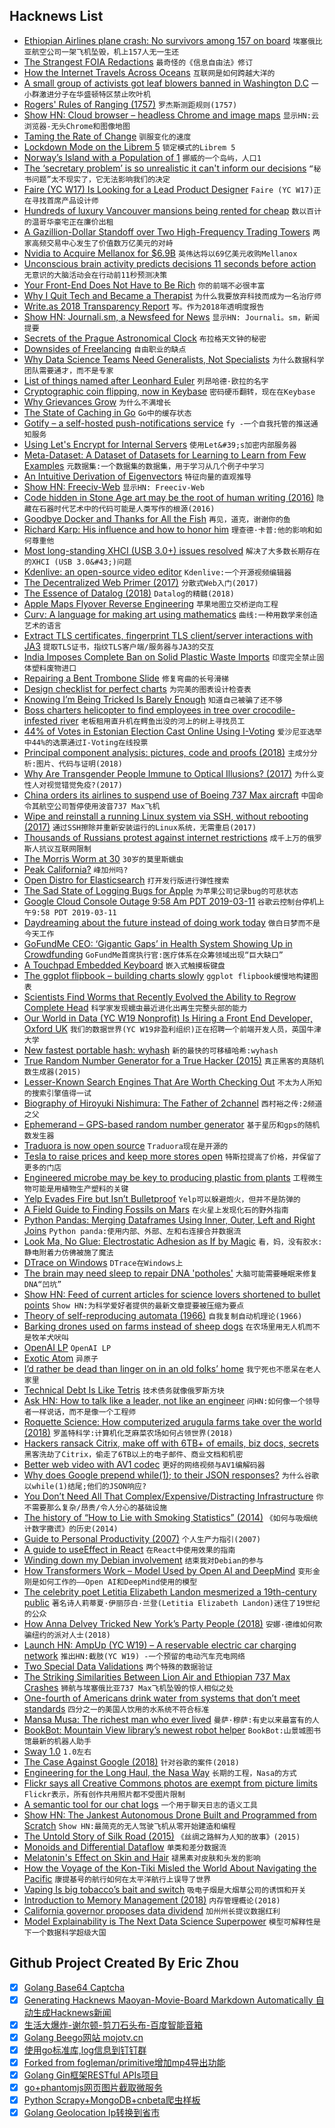 ## Hacknews List


- [Ethiopian Airlines plane crash: No survivors among 157 on board](https://www.aljazeera.com/news/2019/03/ethiopian-airlines-flight-nairobi-crashes-deaths-reported-190310082515738.html)  `埃塞俄比亚航空公司一架飞机坠毁，机上157人无一生还`
- [The Strangest FOIA Redactions](https://boingboing.net/2019/03/10/redacted.html)  `最奇怪的《信息自由法》修订`
- [How the Internet Travels Across Oceans](https://www.nytimes.com/interactive/2019/03/10/technology/internet-cables-oceans.html)  `互联网是如何跨越大洋的`
- [A small group of activists got leaf blowers banned in Washington D.C](https://www.theatlantic.com/magazine/archive/2019/04/james-fallows-leaf-blower-ban/583210/)  `一小群激进分子在华盛顿特区禁止吹叶机`
- [Rogers&#39; Rules of Ranging (1757)](http://wesclark.com/jw/rogers_r.html)  `罗杰斯测距规则(1757)`
- [Show HN: Cloud browser – headless Chrome and image maps](https://cloudbrowser.website/)  `显示HN:云浏览器-无头Chrome和图像地图`
- [Taming the Rate of Change](https://m.subbu.org/taming-the-rate-of-change-439e3dccbb5d)  `驯服变化的速度`
- [Lockdown Mode on the Librem 5](https://puri.sm/posts/lockdown-mode-on-the-librem-5-beyond-hardware-kill-switches/)  `锁定模式的Librem 5`
- [Norway’s Island with a Population of 1](http://www.bbc.com/travel/gallery/20190308-norways-wild-isle-population-of-1)  `挪威的一个岛屿，人口1`
- [The ‘secretary problem’ is so unrealistic it can&#39;t inform our decisions](https://medium.com/@robertwiblin/the-secretary-problem-is-too-bad-a-match-for-real-life-to-usefully-inform-our-decisions-so-1cd29ae01024)  `“秘书问题”太不现实了，它无法影响我们的决定`
- [Faire (YC W17) Is Looking for a Lead Product Designer](https://boards.greenhouse.io/indigofair/jobs/4074505002?gh_jid=4074505002)  `Faire (YC W17)正在寻找首席产品设计师`
- [Hundreds of luxury Vancouver mansions being rented for cheap](https://www.ctvnews.ca/canada/why-are-hundreds-of-luxury-vancouver-mansions-being-rented-for-cheap-1.4329800#_gus&amp;_gucid=&amp;_gup=twitter&amp;_gsc=av92XSY)  `数以百计的温哥华豪宅正在廉价出租`
- [A Gazillion-Dollar Standoff over Two High-Frequency Trading Towers](https://www.bloombergquint.com/bq-blue-exclusive/the-gazillion-dollar-standoff-over-two-high-frequency-trading-towers)  `两家高频交易中心发生了价值数万亿美元的对峙`
- [Nvidia to Acquire Mellanox for $6.9B](https://nvidianews.nvidia.com/news/nvidia-to-acquire-mellanox-for-6-9-billion)  `英伟达将以69亿美元收购Mellanox`
- [Unconscious brain activity predicts decisions 11 seconds before action](https://qz.com/1569158/neuroscientists-read-unconscious-brain-activity-to-predict-decisions/)  `无意识的大脑活动会在行动前11秒预测决策`
- [Your Front-End Does Not Have to Be Rich](https://www.apress.com/us/blog/all-blog-posts/your-front-end-does-not-have-to-be-rich/16537718)  `你的前端不必很丰富`
- [Why I Quit Tech and Became a Therapist](http://glench.com/WhyIQuitTechAndBecameATherapist/)  `为什么我要放弃科技而成为一名治疗师`
- [Write.as 2018 Transparency Report](https://write.as/intheopen/2018-transparency-report)  `写。作为2018年透明度报告`
- [Show HN: Journali.sm, a Newsfeed for News](https://journali.sm)  `显示HN: Journali。sm，新闻提要`
- [Secrets of the Prague Astronomical Clock](https://interestingengineering.com/the-secrets-of-the-prague-astronomical-clock)  `布拉格天文钟的秘密`
- [Downsides of Freelancing](https://www.vanschneider.com/the-downsides-of-freelancing)  `自由职业的缺点`
- [Why Data Science Teams Need Generalists, Not Specialists](https://multithreaded.stitchfix.com/blog/2019/03/11/FullStackDS-Generalists/)  `为什么数据科学团队需要通才，而不是专家`
- [List of things named after Leonhard Euler](https://en.wikipedia.org/wiki/List_of_things_named_after_Leonhard_Euler)  `列昂哈德·欧拉的名字`
- [Cryptographic coin flipping, now in Keybase](https://keybase.io/blog/cryptographic-coin-flipping)  `密码硬币翻转，现在在Keybase`
- [Why Grievances Grow](https://www.overcomingbias.com/2019/03/egalitarian-complaints.html)  `为什么不满增长`
- [The State of Caching in Go](https://blog.dgraph.io/post/caching-in-go/)  `Go中的缓存状态`
- [Gotify – a self-hosted push-notifications service](https://github.com/gotify)  `fy -一个自我托管的推送通知服务`
- [Using Let&#39;s Encrypt for Internal Servers](https://blog.heckel.xyz/2018/08/05/issuing-lets-encrypt-certificates-for-65000-internal-servers/)  `使用Let&#39;s加密内部服务器`
- [Meta-Dataset: A Dataset of Datasets for Learning to Learn from Few Examples](https://arxiv.org/abs/1903.03096)  `元数据集:一个数据集的数据集，用于学习从几个例子中学习`
- [An Intuitive Derivation of Eigenvectors](https://dhruvp.netlify.com/2019/02/25/eigenvectors/)  `特征向量的直观推导`
- [Show HN: Freeciv-Web](https://www.freecivweb.org)  `显示HN: Freeciv-Web`
- [Code hidden in Stone Age art may be the root of human writing (2016)](https://www.newscientist.com/article/mg23230990-700-in-search-of-the-very-first-coded-symbols/)  `隐藏在石器时代艺术中的代码可能是人类写作的根源(2016)`
- [Goodbye Docker and Thanks for All the Fish](https://technodrone.blogspot.com/2019/02/goodbye-docker-and-thanks-for-all-fish.html)  `再见，道克，谢谢你的鱼`
- [Richard Karp: His influence and how to honor him](https://blog.computationalcomplexity.org/2019/03/richard-karp-his-influence-and-how-to.html)  `理查德·卡普:他的影响和如何尊重他`
- [Most long-standing XHCI (USB 3.0&#43;) issues resolved](https://www.haiku-os.org/blog/waddlesplash/2019-03-08_most_long-standing_xhci_usb3_issues_resolved/)  `解决了大多数长期存在的XHCI (USB 3.0&#43;)问题`
- [Kdenlive: an open-source video editor](https://kdenlive.org/en/features/)  `Kdenlive:一个开源视频编辑器`
- [The Decentralized Web Primer (2017)](https://dweb-primer.ipfs.io/)  `分散式Web入门(2017)`
- [The Essence of Datalog (2018)](https://dodisturb.me/posts/2018-12-25-The-Essence-of-Datalog.html)  `Datalog的精髓(2018)`
- [Apple Maps Flyover Reverse Engineering](https://github.com/retroplasma/flyover-reverse-engineering)  `苹果地图立交桥逆向工程`
- [Curv: A language for making art using mathematics](https://github.com/doug-moen/curv)  `曲线:一种用数学来创造艺术的语言`
- [Extract TLS certificates, fingerprint TLS client/server interactions with JA3](https://twitter.com/d4_project/status/1103673911529611264)  `提取TLS证书，指纹TLS客户端/服务器与JA3的交互`
- [India Imposes Complete Ban on Solid Plastic Waste Imports](https://thewire.in/environment/india-solid-plastic-import-banned)  `印度完全禁止固体塑料废物进口`
- [Repairing a Bent Trombone Slide](http://www.oberloh.com/SPL/spl1.htm)  `修复弯曲的长号滑梯`
- [Design checklist for perfect charts](https://www.dashdevs.com/blog/design-checklist-for-the-perfect-charts/)  `为完美的图表设计检查表`
- [Knowing I’m Being Tricked Is Barely Enough](https://acesounderglass.com/2019/02/24/knowing-im-being-tricked-is-barely-enough/)  `知道自己被骗了还不够`
- [Boss charters helicopter to find employees in tree over crocodile-infested river](https://www.abc.net.au/news/2019-03-06/boss-charters-helicopter-to-rescue-two-employees-stuck-in-tree/10877412?pfmredir=sm)  `老板租用直升机在鳄鱼出没的河上的树上寻找员工`
- [44% of Votes in Estonian Election Cast Online Using I-Voting](https://www.zdnet.com/article/online-voting-now-estonia-teaches-the-world-a-lesson-in-electronic-elections/)  `爱沙尼亚选举中44%的选票通过I-Voting在线投票`
- [Principal component analysis: pictures, code and proofs (2018)](https://joellaity.com/2018/10/18/pca.html)  `主成分分析:图片、代码与证明(2018)`
- [Why Are Transgender People Immune to Optical Illusions? (2017)](https://slatestarcodex.com/2017/06/28/why-are-transgender-people-immune-to-optical-illusions/)  `为什么变性人对视觉错觉免疫?(2017)`
- [China orders its airlines to suspend use of Boeing 737 Max aircraft](https://www.reuters.com/article/us-ethiopia-airlines-china/china-orders-its-airlines-to-suspend-use-of-boeing-737-max-aircraft-media-idUSKBN1QS01Z)  `中国命令其航空公司暂停使用波音737 Max飞机`
- [Wipe and reinstall a running Linux system via SSH, without rebooting (2017)](https://github.com/marcan/takeover.sh)  `通过SSH擦除并重新安装运行的Linux系统，无需重启(2017)`
- [Thousands of Russians protest against internet restrictions](https://www.reuters.com/article/us-russia-internet-protests/thousands-of-russians-protest-against-internet-restrictions-idUSKBN1QR0HI)  `成千上万的俄罗斯人抗议互联网限制`
- [The Morris Worm at 30](https://www.bcs.org/content-hub/the-morris-worm-at-30/)  `30岁的莫里斯蠕虫`
- [Peak California?](https://medium.com/@byrnehobart/peak-california-7cf97baecaf0)  `峰加州吗?`
- [Open Distro for Elasticsearch](https://opendistro.github.io/for-elasticsearch/)  `打开发行版进行弹性搜索`
- [The Sad State of Logging Bugs for Apple](https://www.corbinstreehouse.com/blog/2019/03/the-sad-state-of-logging-bugs-for-apple/)  `为苹果公司记录bug的可悲状态`
- [Google Cloud Console Outage 9:58 Am PDT 2019-03-11](https://status.cloud.google.com/incident/developers-console/19001)  `谷歌云控制台停机上午9:58 PDT 2019-03-11`
- [Daydreaming about the future instead of doing work today](https://www.howitactuallyworks.com/archives/future_you_masturbation.html)  `做白日梦而不是今天工作`
- [GoFundMe CEO: ‘Gigantic Gaps’ in Health System Showing Up in Crowdfunding](https://khn.org/news/gofundme-ceo-gigantic-gaps-in-health-system-showing-up-in-crowdfunding/)  `GoFundMe首席执行官:医疗体系在众筹领域出现“巨大缺口”`
- [A Touchpad Embedded Keyboard](https://www.mokibo.com/)  `嵌入式触摸板键盘`
- [The ggplot flipbook – building charts slowly](https://evamaerey.github.io/ggplot_flipbook/ggplot_flipbook_xaringan.html)  `ggplot flipbook缓慢地构建图表`
- [Scientists Find Worms that Recently Evolved the Ability to Regrow Complete Head](https://neurosciencenews.com/worms-evolved-regrow-complete-head-10865/)  `科学家发现蠕虫最近进化出再生完整头部的能力`
- [Our World in Data (YC W19 Nonprofit) Is Hiring a Front End Developer, Oxford UK](item?id=19358997)  `我们的数据世界(YC W19非盈利组织)正在招聘一个前端开发人员，英国牛津大学`
- [New fastest portable hash: wyhash](https://github.com/rurban/smhasher/)  `新的最快的可移植哈希:wyhash`
- [True Random Number Generator for a True Hacker (2015)](https://hackaday.com/2015/06/29/true-random-number-generator-for-a-true-hacker/)  `真正黑客的真随机数生成器(2015)`
- [Lesser-Known Search Engines That Are Worth Checking Out](https://www.256kilobytes.com/content/show/3004/search-no-further-7-search-engines-that-are-worth-checking-out)  `不太为人所知的搜索引擎值得一试`
- [Biography of Hiroyuki Nishimura: The Father of 2channel](https://www.256kilobytes.com/content/show/4438/biography-of-hiroyuki-nishimura-the-father-of-2channel)  `西村裕之传:2频道之父`
- [Ephemerand – GPS-based random number generator](https://github.com/hoytech/ephemerand)  `基于星历和gps的随机数发生器`
- [Traduora is now open source](https://traduora.com)  `Traduora现在是开源的`
- [Tesla to raise prices and keep more stores open](https://www.bbc.co.uk/news/business-47521940)  `特斯拉提高了价格，并保留了更多的门店`
- [Engineered microbe may be key to producing plastic from plants](https://phys.org/news/2019-03-microbe-key-plastic.html)  `工程微生物可能是用植物生产塑料的关键`
- [Yelp Evades Fire but Isn’t Bulletproof](https://www.wsj.com/articles/yelp-evades-fire-but-isnt-bulletproof-11551983590)  `Yelp可以躲避炮火，但并不是防弹的`
- [A Field Guide to Finding Fossils on Mars](https://agupubs.onlinelibrary.wiley.com/doi/full/10.1029/2017JE005478)  `在火星上发现化石的野外指南`
- [Python Pandas: Merging Dataframes Using Inner, Outer, Left and Right Joins](https://thispointer.com/pandas-how-to-merge-dataframes-using-dataframe-merge-in-python-part-1/)  `Python panda:使用内部、外部、左和右连接合并数据流`
- [Look Ma, No Glue: Electrostatic Adhesion as If by Magic](https://hackaday.com/2019/03/09/look-ma-no-glue-electrostatic-adhesion-as-if-by-magic/)  `看，妈，没有胶水:静电附着力仿佛被施了魔法`
- [DTrace on Windows](https://techcommunity.microsoft.com/t5/Windows-Kernel-Internals/DTrace-on-Windows/ba-p/362902)  `DTrace在Windows上`
- [The brain may need sleep to repair DNA &#39;potholes&#39;](https://www.cbc.ca/radio/quirks/mar-9-2019-science-of-awe-blue-whales-and-sonar-chromosomes-and-sleep-and-more-1.5047142/your-brain-may-need-sleep-to-repair-dna-potholes-1.5047151)  `大脑可能需要睡眠来修复DNA“凹坑”`
- [Show HN: Feed of current articles for science lovers shortened to bullet points](https://bullets.tech)  `Show HN:为科学爱好者提供的最新文章提要被压缩为要点`
- [Theory of self-reproducing automata (1966)](https://archive.org/details/theoryofselfrepr00vonn_0)  `自我复制自动机理论(1966)`
- [Barking drones used on farms instead of sheep dogs](https://www.radionz.co.nz/national/programmes/checkpoint/audio/2018685575/barking-drones-used-on-farms-instead-of-sheep-dogs)  `在农场里用无人机而不是牧羊犬吠叫`
- [OpenAI LP](https://openai.com/blog/openai-lp/)  `OpenAI LP`
- [Exotic Atom](https://en.wikipedia.org/wiki/Exotic_atom)  `异原子`
- [I’d rather be dead than linger on in an old folks’ home](https://www.latimes.com/opinion/op-ed/la-oe-goldman-worse-than-death-20190310-story.html)  `我宁死也不愿呆在老人家里`
- [Technical Debt Is Like Tetris](https://medium.com/@erichiggins/technical-debt-is-like-tetris-168f64d8b700)  `技术债务就像俄罗斯方块`
- [Ask HN: How to talk like a leader, not like an engineer](item?id=19349676)  `问HN:如何像一个领导者一样说话，而不是像一个工程师`
- [Roquette Science: How computerized arugula farms take over the world (2018)](http://www.anthropocenemagazine.org/2018/07/this-is-roquette-science/)  `罗盖特科学:计算机化芝麻菜农场如何占领世界(2018)`
- [Hackers ransack Citrix, make off with 6TB&#43; of emails, biz docs, secrets](https://www.theregister.co.uk/2019/03/08/citrix_hacked_data_stolen/)  `黑客洗劫了Citrix，偷走了6TB以上的电子邮件、商业文档和机密`
- [Better web video with AV1 codec](https://evilmartians.com/chronicles/better-web-video-with-av1-codec)  `更好的网络视频与AV1编解码器`
- [Why does Google prepend while(1); to their JSON responses?](https://stackoverflow.com/questions/2669690/why-does-google-prepend-while1-to-their-json-responses)  `为什么谷歌以while(1)结尾;他们的JSON响应?`
- [You Don’t Need All That Complex/Expensive/Distracting Infrastructure](https://blog.usejournal.com/you-dont-need-all-that-complex-expensive-distracting-infrastructure-a70dbe0dbccb)  `你不需要那么复杂/昂贵/令人分心的基础设施`
- [The history of “How to Lie with Smoking Statistics” (2014)](https://www.refsmmat.com/articles/smoking-statistics.html)  `《如何与吸烟统计数字撒谎》的历史(2014)`
- [Guide to Personal Productivity (2007)](https://pmarchive.com/guide_to_personal_productivity.html)  `个人生产力指引(2007)`
- [A guide to useEffect in React](https://overreacted.io/a-complete-guide-to-useeffect/)  `在React中使用效果的指南`
- [Winding down my Debian involvement](https://michael.stapelberg.ch/posts/2019-03-10-debian-winding-down/)  `结束我对Debian的参与`
- [How Transformers Work – Model Used by Open AI and DeepMind](https://medium.com/@giacaglia/transformers-141e32e69591)  `变形金刚是如何工作的——Open AI和DeepMind使用的模型`
- [The celebrity poet Letitia Elizabeth Landon mesmerized a 19th-century public](https://www.theatlantic.com/magazine/archive/2019/04/letitia-elizabeth-landon-female-byron/583237/)  `著名诗人莉蒂夏·伊丽莎白·兰登(Letitia Elizabeth Landon)迷住了19世纪的公众`
- [How Anna Delvey Tricked New York’s Party People (2018)](https://www.thecut.com/2018/05/how-anna-delvey-tricked-new-york.html)  `安娜·德维如何欺骗纽约的派对人士(2018)`
- [Launch HN: AmpUp (YC W19) – A reservable electric car charging network](item?id=19360572)  `推出HN:截肢(YC W19) -一个预留的电动汽车充电网络`
- [Two Special Data Validations](https://www.datafix.com.au/BASHing/2019-03-03.html)  `两个特殊的数据验证`
- [The Striking Similarities Between Lion Air and Ethiopian 737 Max Crashes](https://thepointsguy.com/news/similarities-lion-air-ethiopian-737-max-crashes)  `狮航与埃塞俄比亚737 Max飞机坠毁的惊人相似之处`
- [One-fourth of Americans drink water from systems that don’t meet standards](https://www.nationalgeographic.com/magazine/2019/03/drinking-water-safety-in-united-sates-can-be-fixed/)  `四分之一的美国人饮用的水系统不符合标准`
- [Mansa Musa: The richest man who ever lived](https://www.bbc.co.uk/news/world-africa-47379458)  `曼萨·穆萨:有史以来最富有的人`
- [BookBot: Mountain View library’s newest robot helper](https://www.siliconvalley.com/2019/03/09/meet-bookbot-mountain-view-librarys-newest-robot-helper/)  `BookBot:山景城图书馆最新的机器人助手`
- [Sway 1.0](https://drewdevault.com/2019/03/11/Sway-1.0-released.html)  `1.0左右`
- [The Case Against Google (2018)](https://www.nytimes.com/2018/02/20/magazine/the-case-against-google.html)  `针对谷歌的案件(2018)`
- [Engineering for the Long Haul, the Nasa Way](https://hackaday.com/2019/03/11/engineering-for-the-long-haul-the-nasa-way/)  `长期的工程，Nasa的方式`
- [Flickr says all Creative Commons photos are exempt from picture limits](https://www.theverge.com/2019/3/8/18256478/flickr-creative-commons-photos-free-1000-picture-limit-exempt)  `Flickr表示，所有创作共用照片都不受图片限制`
- [A semantic tool for our chat logs](http://dailyprog.org/2018/10/16/semdee.html?repost)  `一个用于聊天日志的语义工具`
- [Show HN: The Jankest Autonomous Drone Built and Programmed from Scratch](https://github.com/alexozer/jankdrone)  `Show HN:最简克的无人驾驶飞机从零开始建造和编程`
- [The Untold Story of Silk Road (2015)](https://www.wired.com/2015/04/silk-road-1/)  `《丝绸之路鲜为人知的故事》(2015)`
- [Monoids and Differential Dataflow](https://github.com/frankmcsherry/blog/blob/master/posts/2019-02-09.md)  `单类和差分数据流`
- [Melatonin&#39;s Effect on Skin and Hair](https://thelri.org/blog-and-news/melatonin-s-effect-on-skin-and-hair/)  `褪黑素对皮肤和头发的影响`
- [How the Voyage of the Kon-Tiki Misled the World About Navigating the Pacific](https://www.smithsonianmag.com/smithsonian-institution/how-voyage-kon-tiki-misled-world-about-navigating-pacific-180952478/)  `康提基号的航行如何在太平洋航行上误导了世界`
- [Vaping Is big tobacco’s bait and switch](https://www.nytimes.com/2019/03/08/opinion/editorials/vaping-ecigarettes-nicotine-safe.html)  `吸电子烟是大烟草公司的诱饵和开关`
- [Introduction to Memory Management (2018)](https://www.memorymanagement.org/mmref/index.html)  `内存管理概论(2018)`
- [California governor proposes data dividend](https://www.cnbc.com/2019/02/12/california-gov-newsom-calls-for-new-data-dividend-for-consumers.html)  `加州州长提议数据红利`
- [Model Explainability is The Next Data Science Superpower](https://towardsdatascience.com/why-model-explainability-is-the-next-data-science-superpower-b11b6102a5e0)  `模型可解释性是下一个数据科学超级大国`

## Github Project Created By Eric Zhou

- [x] [Golang Base64 Captcha](https://github.com/mojocn/base64Captcha)
- [x] [Generating Hacknews Maoyan-Movie-Board Markdown Automatically 自动生成Hacknews新闻](https://github.com/dejavuzhou/md-genie)
- [x] [生活大爆炸-谢尔顿-剪刀石头布-百度智能音箱](https://github.com/mojocn/dueros-bang-game)
- [x] [Golang Beego网站 mojotv.cn](https://github.com/mojocn/www.mojotv.cn)
- [x] [使用go标准库,log信息到钉钉群](https://github.com/mojocn/dooger)
- [x] [Forked from fogleman/primitive增加mp4导出功能](https://github.com/mojocn/primitive)
- [x] [Golang Gin框架RESTful APIs项目](https://github.com/JJJJJJJerk/ezier-golang-web-api-framework)
- [x] [go+phantomjs网页图片截取微服务](https://github.com/mojocn/screen_shot)
- [x] [Python Scrapy+MongoDB+cnbeta爬虫样板](https://github.com/mojocn/scrapy_mongodb_boilerplate_cnbeta)
- [x] [Golang Geolocation Ip转换到省市](https://github.com/mojocn/ip2location)